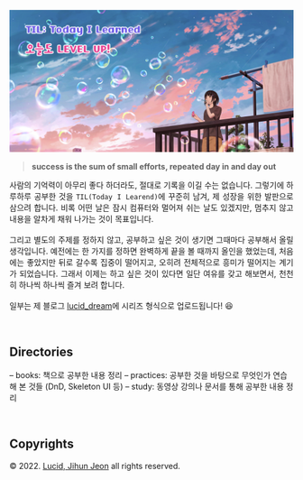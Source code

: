 ![[Thumbnail](https://www.pixiv.net/artworks/91877563)](./assets/bg.png)

> **success is the sum of small efforts, repeated day in and day out**

<p align="justify">
사람의 기억력이 아무리 좋다 하더라도, 절대로 기록을 이길 수는 없습니다. 그렇기에 하루하루 공부한 것을 <code>TIL(Today I Learend)</code>에 꾸준히 남겨, 제 성장을 위한 발판으로 삼으려 합니다. 비록 어떤 날은 잠시 컴퓨터와 멀어져 쉬는 날도 있겠지만, 멈추지 않고 내용을 알차게 채워 나가는 것이 목표입니다. 
<br><br>
그리고 별도의 주제를 정하지 않고, 공부하고 싶은 것이 생기면 그때마다 공부해서 올릴 생각입니다. 예전에는 한 가지를 정하면 완벽하게 끝을 볼 때까지 올인을 했었는데, 처음에는 좋았지만 뒤로 갈수록 집중이 떨어지고, 오히려 전체적으로 흥미가 떨어지는 계기가 되었습니다. 그래서 이제는 하고 싶은 것이 있다면 일단 여유를 갖고 해보면서, 천천히 하나씩 하나씩 즐겨 보려 합니다.
<br><br>
일부는 제 블로그 <a href="https://lucid-dream.net">lucid_dream</a>에 시리즈 형식으로 업로드됩니다! 😆
</p>

<br />

## Directories

– books: 책으로 공부한 내용 정리
– practices: 공부한 것을 바탕으로 무엇인가 연습해 본 것들 (DnD, Skeleton UI 등)
– study: 동영상 강의나 문서를 통해 공부한 내용 정리

<br />

## Copyrights

© 2022. [Lucid, Jihun Jeon][mail] all rights reserved.

[mail]: nohack-@naver.com
